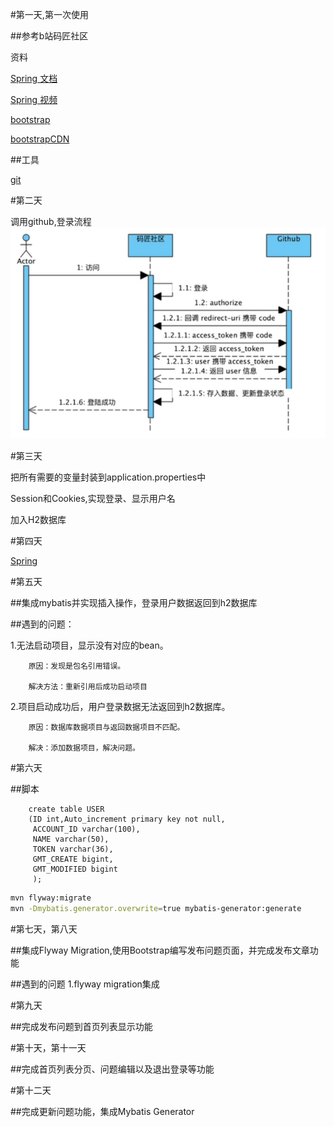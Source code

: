 #第一天,第一次使用

##参考b站码匠社区

资料

[Spring 文档](https://spring.io/guides/gs/serving-web-content/)

[Spring 视频](https://www.bilibili.com/video/av50200264/?p=3) 

[bootstrap](https://v3.bootcss.com/components/#navbar)

[bootstrapCDN](https://www.bootcdn.cn/)

##工具

[git](https://developer.github.com/apps/building-oauth-apps/creating-an-oauth-app/)

#第二天

调用github,登录流程
![Image text](https://raw.githubusercontent.com/sanelee38/picture/master/picture/login.PNG)


#第三天

把所有需要的变量封装到application.properties中

Session和Cookies,实现登录、显示用户名

加入H2数据库

#第四天

[Spring](https://docs.spring.io/spring-boot/docs/2.0.0.RC1/reference/htmlsingle/#boot-features-embedded-database-support)

#第五天

##集成mybatis并实现插入操作，登录用户数据返回到h2数据库

##遇到的问题：

1.无法启动项目，显示没有对应的bean。
        
        原因：发现是包名引用错误。
        
        解决方法：重新引用后成功启动项目

2.项目启动成功后，用户登录数据无法返回到h2数据库。

        原因：数据库数据项目与返回数据项目不匹配。
        
        解决：添加数据项目，解决问题。
        
#第六天

##脚本
```
    create table USER
    (ID int,Auto_increment primary key not null,
     ACCOUNT_ID varchar(100),
     NAME varchar(50),
     TOKEN varchar(36),
     GMT_CREATE bigint,
     GMT_MODIFIED bigint
     );
 ```
 ```bash
 mvn flyway:migrate
 mvn -Dmybatis.generator.overwrite=true mybatis-generator:generate
 ```
        
#第七天，第八天

##集成Flyway Migration,使用Bootstrap编写发布问题页面，并完成发布文章功能

##遇到的问题
1.flyway migration集成

#第九天

##完成发布问题到首页列表显示功能

#第十天，第十一天

##完成首页列表分页、问题编辑以及退出登录等功能

#第十二天

##完成更新问题功能，集成Mybatis Generator



